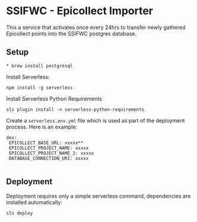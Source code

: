 # SSIFWC - Epicollect Importer

This a service that activates once every 24hrs to transfer newly gathered Epicollect points into the SSIFWC postgres database.

## Setup

    * brew install postgresql

Install Serverless:

    npm install -g serverless
    
Install Serverless Python Requirements

    sls plugin install -n serverless-python-requirements
    
 Create a `serverless.env.yml` file which is used as part of the deployment process. Here is an example:
 
 ```buildoutcfg
dev:
  EPICOLLECT_BASE_URL: xxxxx**
  EPICOLLECT_PROJECT_NAME: xxxxx
  EPICOLLECT_PROJECT_NAME_2: xxxxx
  DATABASE_CONNECTION_URI: xxxxx
  
```

## Deployment

Deployment requires only a simple serverless command, dependencies are installed automatically:

    sls deploy